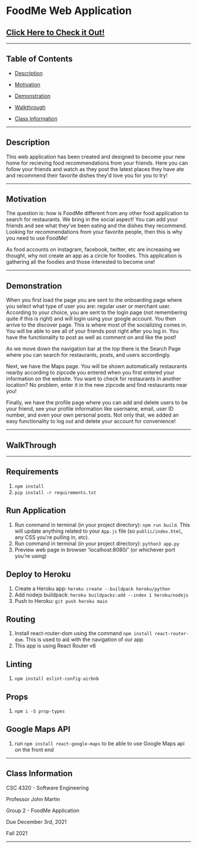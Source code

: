 # FoodMe Web Application 
## [Click Here to Check it Out!](http://pure-sea-44259.herokuapp.com)

---
## Table of Contents



- [Description](#Description)

- [Motivation](#Motivation)

- [Demonstration](#Demonstration)

- [Walkthrough](#Walkthrough)

- [ Class Information](#Class-Information)



---

## Description

This web application has been created and designed to become your new home for recieving food recommendations from your friends. Here you can follow your friends and watch as they post the latest places they have ate and recommend their favorite dishes they'd love you for you to try!

---





## Motivation

The question is: how is FoodMe different from any other food application to search for restaurants. We bring in the social aspect! You can add your friends and see what they’ve been eating and the dishes they recommend. Looking for recommendations from your favorite people, then this is why you need to use FoodMe! 

As food accounts on instagram, facebook, twitter, etc are increasing we thought, why not create an app as a circle for foodies. This application is gathering all the foodies and those interested to become one!

---

## Demonstration

When you first load the page you are sent to the onboarding page where you select what type of user you are: regular user or merchant user. According to your choice, you are sent to the login page (not remembering quite if this is right) and will login using your google account. You then arrive to the discover page. This is where most of the socializing comes in. You will be able to see all of your friends post right after you log in. You have the functionality to post as well as comment on and like the post!

As we move down the navigation bar at the top there is the Search Page where you can search for restaurants, posts, and users accordingly. 

Next, we have the Maps page. You will be shown automatically restaurants nearby according to zipcode you entered when you first entered your information on the website. You want to check for restaurants in another location? No problem, enter it in the new zipcode and find restaurants near you!

Finally, we have the profile page where you can add and delete users to be your friend, see your profile information like username, email, user ID number, and even your own personal posts. Not only that, we added an easy functionality to log out and delete your account for convenience!

---
## WalkThrough

---

## Requirements

1. `npm install`
2. `pip install -r requirements.txt`

## Run Application

1. Run command in terminal (in your project directory): `npm run build`. This will update anything related to your `App.js` file (so `public/index.html`, any CSS you're pulling in, etc).
2. Run command in terminal (in your project directory): `python3 app.py`
3. Preview web page in browser 'localhost:8080/' (or whichever port you're using)

## Deploy to Heroku

1. Create a Heroku app: `heroku create --buildpack heroku/python`
2. Add nodejs buildpack: `heroku buildpacks:add --index 1 heroku/nodejs`
3. Push to Heroku: `git push heroku main`

## Routing

1. Install react-router-dom using the command `npm install react-router-dom`. This is used to aid with the navigation of our app
2. This app is using React Router v6

## Linting

1. `npm install eslint-config-airbnb`


## Props

1. `npm i -S prop-types`

## Google Maps API

1. run `npm install react-google-maps` to be able to use Google Maps api on the front end

---

## Class Information

CSC 4320 - Software Engineering 

Professor John Martin

Group 2 - FoodMe Application

Due December 3rd, 2021

Fall 2021

---
